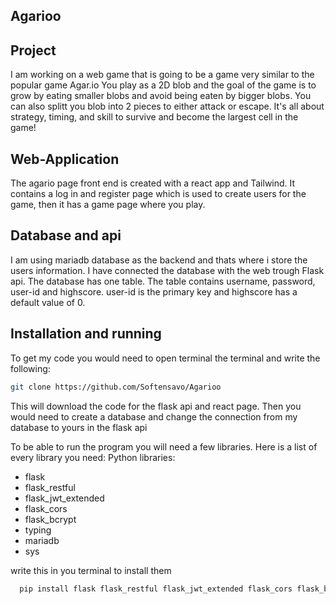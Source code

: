 ## Agarioo

## Project 
I am working on a web game that is going to be a game very similar to the popular game Agar.io
You play as a 2D blob and the goal of the game is to grow by eating smaller blobs and avoid being eaten by bigger blobs. You can also splitt you blob into 2 pieces to either attack or escape. It's all about strategy, timing, and skill to survive and become the largest cell in the game!

## Web-Application
The agario page front end is created with a react app and Tailwind. It contains a log in and register page which is used to create users for the game, then it has a game page where you play.

## Database and api
I am using mariadb database as the backend and thats where i store the users information. I have connected the database with the web trough Flask api. The database has one table. The table contains username, password, user-id and highscore. user-id is the primary key and highscore has a default value of 0.

## Installation and running

To get my code you would need to open terminal the terminal and write the following: 
```bash
git clone https://github.com/Softensavo/Agarioo
```
This will download the code for the flask api and react page. Then you would need to create a database and change the connection from my database to yours in the flask api

To be able to run the program you will need a few libraries. Here is a list of every library you need:
Python libraries:
- flask
- flask_restful
- flask_jwt_extended
- flask_cors
- flask_bcrypt
- typing
- mariadb
- sys

write this in you terminal to install them
```bash
  pip install flask flask_restful flask_jwt_extended flask_cors flask_bcrypt typing mariadb sys
```
